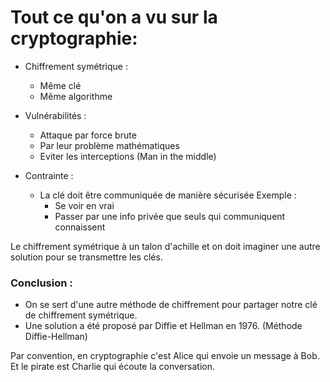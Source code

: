 # Tout ce qu'on a vu sur la cryptographie:

- Chiffrement symétrique : 
  * Même clé
  * Même algorithme
  
- Vulnérabilités : 
  * Attaque par force brute
  * Par leur problème mathématiques
  * Eviter les interceptions (Man in the middle)
  
- Contrainte : 
  * La clé doit être communiquée de manière sécurisée
    Exemple : 
    * Se voir en vrai
    * Passer par une info privée que seuls qui communiquent connaissent
  
Le chiffrement symétrique à un talon d'achille et on doit imaginer une autre solution pour se transmettre les clés. 

### Conclusion : 
- On se sert d'une autre méthode de chiffrement pour partager notre clé de chiffrement symétrique.
- Une solution a été proposé par Diffie et Hellman en 1976. (Méthode Diffie-Hellman)

Par convention, en cryptographie c'est Alice qui envoie un message à Bob. Et le pirate est Charlie qui écoute la conversation. 

